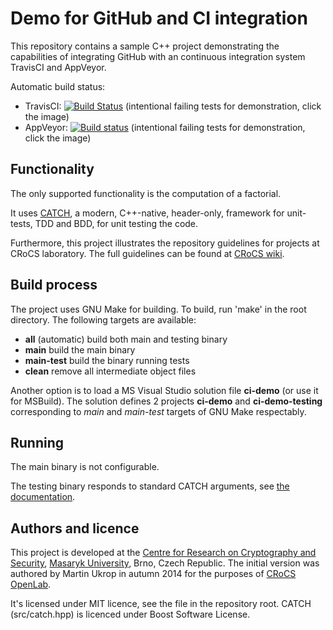Demo for GitHub and CI integration
========================================

This repository contains a sample C++ project demonstrating the capabilities of integrating GitHub with an continuous integration system TravisCI and AppVeyor. 

Automatic build status:

* TravisCI: [![Build Status](https://travis-ci.org/crocs-muni/git-travis-demo.svg?branch=master)](https://travis-ci.org/crocs-muni/git-travis-demo) (intentional failing tests for demonstration, click the image)
* AppVeyor: [![Build status](https://ci.appveyor.com/api/projects/status/j7h1cfeb0jlp5v6m?svg=true)](https://ci.appveyor.com/project/mathius/git-travis-demo) (intentional failing tests for demonstration, click the image)

## Functionality

The only supported functionality is the computation of a factorial.

It uses [CATCH](https://github.com/philsquared/Catch), a modern, C++-native, header-only, framework for unit-tests, TDD and BDD, for unit testing the code.

Furthermore, this project illustrates the repository guidelines for projects at CRoCS laboratory. The full guidelines can be found at [CRoCS wiki](http://crcs.cz/wiki/doku.php?id=public:crocs:code_project_guidelines).

## Build process

The project uses GNU Make for building. To build, run 'make' in the root directory. The following targets are available:

* **all** (automatic) build both main and testing binary
* **main** build the main binary
* **main-test** build the binary running tests
* **clean** remove all intermediate object files

Another option is to load a MS Visual Studio solution file **ci-demo** (or use it for MSBuild). The solution defines 2 projects **ci-demo** and **ci-demo-testing** corresponding to *main* and *main-test* targets of GNU Make respectably.

## Running

The main binary is not configurable.

The testing binary responds to standard CATCH arguments, see [the documentation](https://github.com/philsquared/Catch/blob/master/docs/command-line.md).

## Authors and licence

This project is developed at the [Centre for Research on Cryptography and Security](http://www.fi.muni.cz/research/crocs/), [Masaryk University](http://www.muni.cz/), Brno, Czech Republic. The initial version was authored by Martin Ukrop in autumn 2014 for the purposes of [CRoCS OpenLab](http://crcs.cz/openlab).

It's licensed under MIT licence, see the file in the repository root. CATCH (src/catch.hpp) is licenced under Boost Software License.
